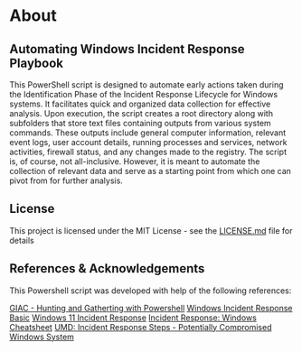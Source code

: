 # About

## Automating Windows Incident Response Playbook
This PowerShell script is designed to automate early actions taken during the Identification
						Phase of the
						Incident Response Lifecycle for Windows systems. It facilitates quick and organized data
						collection for
						effective analysis. Upon execution, the script creates a root directory along with
						subfolders that store text files containing outputs from various system commands. These outputs
						include general
						computer information, relevant event logs, user account details, running processes and services,
						network activities, firewall status, and any changes made to the registry. The script is, of
						course, not all-inclusive. However, it is meant to automate the collection of relevant data and
						serve as a starting point from which one can pivot from for further analysis.

## License
This project is licensed under the MIT License - see the [LICENSE.md](https://github.com/DaveRoppo/Cyber-Security/blob/main/LICENSE) file for details

## References & Acknowledgements

This Powershell script was developed with help of the following references:

[GIAC - Hunting and Gatherting with Powershell](https://www.giac.org/research-papers/38842/)
[Windows Incident Response Basic](https://www.securitynewspaper.com/2018/10/06/windows-incidents-response-basics/)
[Windows 11 Incident Response](https://medium.com/@reotmani/windows-incident-response-windows-11-56129163b40d)
[Incident Response: Windows Cheatsheet](https://gist.github.com/RomelSan/9ebef17aa9aa061d6b32e2e250181942)
[UMD: Incident Response Steps - Potentially Compromised Windows System]((https://itsupport.umd.edu/itsupport?id=kb_article_view&sysparm_article=KB0013906))


